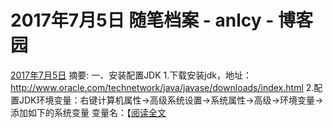 
# 2017年7月5日 随笔档案 - anlcy - 博客园






[2017年7月5日](https://www.cnblogs.com/camilla/archive/2017/07/05.html)
摘要: 一、安装配置JDK 1.下载安装jdk，地址：http://www.oracle.com/technetwork/java/javase/downloads/index.html 2.配置JDK环境变量：右键计算机属性->高级系统设置->系统属性->高级->环境变量->添加如下的系统变量 变量名：【[阅读全文](https://www.cnblogs.com/camilla/p/7122053.html)

